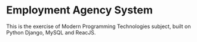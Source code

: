 # Employment Agency System
This is the exercise of Modern Programming Technologies subject, built on Python Django, MySQL and ReacJS.
